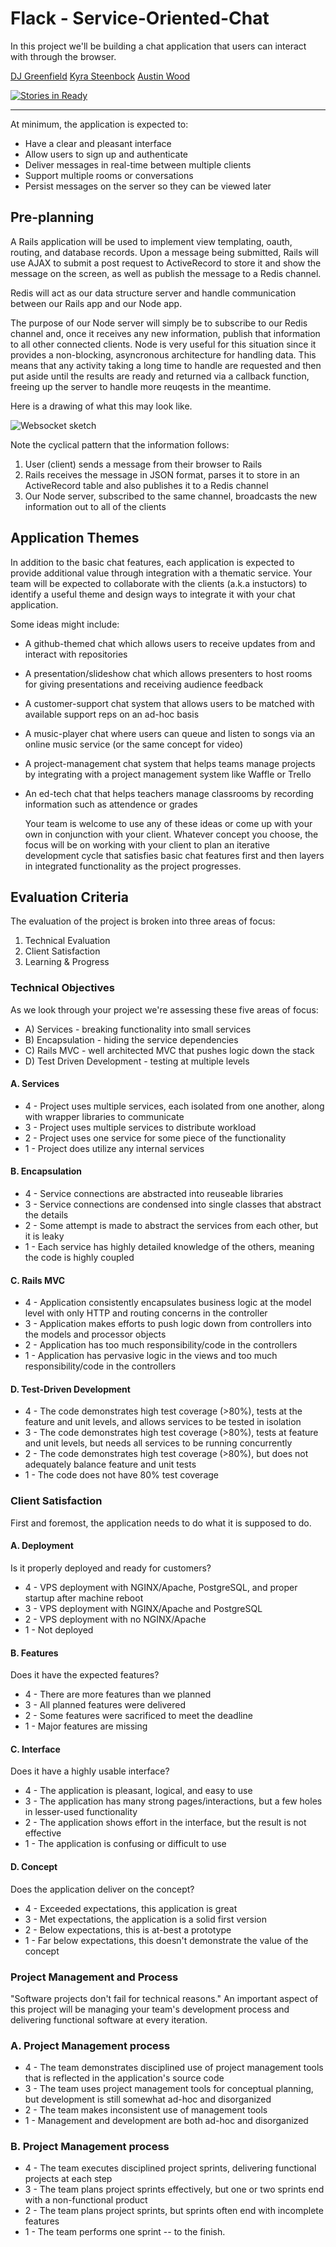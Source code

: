# Flack - Service-Oriented-Chat

In this project we'll be building a chat application that users can
interact with through the browser.

[DJ Greenfield](https://github.com/AllPurposeName)
[Kyra Steenbock](https://github.com/kyrasteen)
[Austin Wood](https://github.com/indiesquidge)

[![Stories in Ready](https://badge.waffle.io/indiesquidge/quibble.svg?label=ready&title=Ready)](http://waffle.io/indiesquidge/quibble)

---

At minimum, the application is expected to:

* Have a clear and pleasant interface
* Allow users to sign up and authenticate
* Deliver messages in real-time between multiple clients
* Support multiple rooms or conversations
* Persist messages on the server so they can be viewed later

## Pre-planning

A Rails application will be used to implement view templating, oauth, routing,
and database records. Upon a message being submitted, Rails will use AJAX to
submit a post request to ActiveRecord to store it and show the message on the
screen, as well as publish the message to a Redis channel.

Redis will act as our data structure server and handle communication between our
Rails app and our Node app.

The purpose of our Node server will simply be to subscribe to our Redis channel
and, once it receives any new information, publish that information to all other
connected clients. Node is very useful for this situation since it provides a
non-blocking, asyncronous architecture for handling data. This means that any
activity taking a long time to handle are requested and then put aside until the
results are ready and returned via a callback function, freeing up the server to
handle more reuqests in the meantime.

Here is a drawing of what this may look like.

![Websocket sketch](http://i.imgur.com/O4wnDZp.jpg)

Note the cyclical pattern that the information follows:

1. User (client) sends a message from their browser to Rails
2. Rails receives the message in JSON format, parses it to store in an
   ActiveRecord table and also publishes it to a Redis channel
3. Our Node server, subscribed to the same channel, broadcasts the new
   information out to all of the clients

## Application Themes

In addition to the basic chat features, each application is expected to
provide additional value through integration with a thematic service.
Your team will be expected to collaborate with the clients (a.k.a
instuctors) to identify a useful theme and design ways to integrate it
with your chat application.

Some ideas might include:

* A github-themed chat which allows users to receive updates from and
  interact with repositories
* A presentation/slideshow chat which allows presenters to host rooms
  for giving presentations and receiving audience feedback
* A customer-support chat system that allows users to be matched with
  available support reps on an ad-hoc basis
* A music-player chat where users can queue and listen to songs via an
  online music service (or the same concept for video)
* A project-management chat system that helps teams manage projects by
  integrating with a project management system like Waffle or Trello
* An ed-tech chat that helps teachers manage classrooms by recording
  information such as attendence or grades

  Your team is welcome to use any of these ideas or come up with your own
  in conjunction with your client. Whatever concept you choose, the focus
  will be on working with your client to plan an iterative development
  cycle that satisfies basic chat features first and then layers in
  integrated functionality as the project progresses.

## Evaluation Criteria

  The evaluation of the project is broken into three areas of focus:

  1. Technical Evaluation
  2. Client Satisfaction
  3. Learning & Progress

### Technical Objectives

  As we look through your project we're assessing these five areas of focus:

  * A) Services - breaking functionality into small services
  * B) Encapsulation - hiding the service dependencies
  * C) Rails MVC - well architected MVC that pushes logic down the stack
  * D) Test Driven Development - testing at multiple levels

#### A. Services

  * 4 - Project uses multiple services, each isolated from one another, along with wrapper libraries to communicate
  * 3 - Project uses multiple services to distribute workload
  * 2 - Project uses one service for some piece of the functionality
  * 1 - Project does utilize any internal services

#### B. Encapsulation

  * 4 - Service connections are abstracted into reuseable libraries
  * 3 - Service connections are condensed into single classes that abstract the details
  * 2 - Some attempt is made to abstract the services from each other, but it is leaky
  * 1 - Each service has highly detailed knowledge of the others, meaning the code is highly coupled

#### C. Rails MVC

  * 4 - Application consistently encapsulates business logic at the model level with only HTTP and routing concerns in the controller
  * 3 - Application makes efforts to push logic down from controllers into the models and processor objects
  * 2 - Application has too much responsibility/code in the controllers
  * 1 - Application has pervasive logic in the views and too much responsibility/code in the controllers

#### D. Test-Driven Development

  * 4 - The code demonstrates high test coverage (>80%), tests at the feature and unit levels, and allows services to be tested in isolation
  * 3 - The code demonstrates high test coverage (>80%), tests at feature and unit levels, but needs all services to be running concurrently
  * 2 - The code demonstrates high test coverage (>80%), but does not adequately balance feature and unit tests
  * 1 - The code does not have 80% test coverage

### Client Satisfaction

  First and foremost, the application needs to do what it is supposed to do.

#### A. Deployment

  Is it properly deployed and ready for customers?

  * 4 - VPS deployment with NGINX/Apache, PostgreSQL, and proper startup after machine reboot
  * 3 - VPS deployment with NGINX/Apache and PostgreSQL
  * 2 - VPS deployment with no NGINX/Apache
  * 1 - Not deployed

#### B. Features

  Does it have the expected features?

  * 4 - There are more features than we planned
  * 3 - All planned features were delivered
  * 2 - Some features were sacrificed to meet the deadline
  * 1 - Major features are missing

#### C. Interface

  Does it have a highly usable interface?

  * 4 - The application is pleasant, logical, and easy to use
  * 3 - The application has many strong pages/interactions, but a few holes in lesser-used functionality
  * 2 - The application shows effort in the interface, but the result is not effective
  * 1 - The application is confusing or difficult to use

#### D. Concept

  Does the application deliver on the concept?

  * 4 - Exceeded expectations, this application is great
  * 3 - Met expectations, the application is a solid first version
  * 2 - Below expectations, this is at-best a prototype
  * 1 - Far below expectations, this doesn't demonstrate the value of the concept

### Project Management and Process

  "Software projects don't fail for technical reasons." An important
  aspect of this project will be managing your team's development process
  and delivering functional software at every iteration.

### A. Project Management process

  * 4 - The team demonstrates disciplined use of project management tools that is reflected in the application's source code
  * 3 - The team uses project management tools for conceptual planning, but development is still somewhat ad-hoc and disorganized
  * 2 - The team makes inconsistent use of management tools
  * 1 - Management and development are both ad-hoc and disorganized

### B. Project Management process

  * 4 - The team executes disciplined project sprints, delivering functional projects at each step
  * 3 - The team plans project sprints effectively, but one or two sprints end with a non-functional product
  * 2 - The team plans project sprints, but sprints often end with incomplete features
  * 1 - The team performs one sprint -- to the finish.
